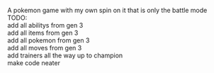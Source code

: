 A pokemon game with my own spin on it that is only the battle mode\
TODO:\
add all abilitys from gen 3\
add all items from gen 3\
add all pokemon from gen 3\
add all moves from gen 3\
add trainers all the way up to champion\
make code neater
